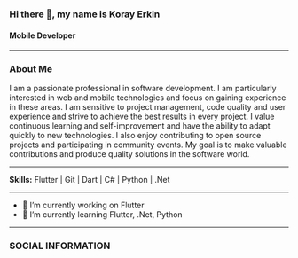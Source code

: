 ### Hi there 👋, my name is Koray Erkin
#### Mobile Developer

---
### About Me
I am a passionate professional in software development. I am particularly interested in web and mobile technologies and focus on gaining experience in these areas. I am sensitive to project management, code quality and user experience and strive to achieve the best results in every project. I value continuous learning and self-improvement and have the ability to adapt quickly to new technologies. I also enjoy contributing to open source projects and participating in community events. My goal is to make valuable contributions and produce quality solutions in the software world.

---

__Skills:__ Flutter | Git | Dart | C# | Python | .Net

---

- 🔭 I’m currently working on Flutter
- 🌱 I’m currently learning Flutter, .Net, Python

---

### SOCIAL INFORMATION
